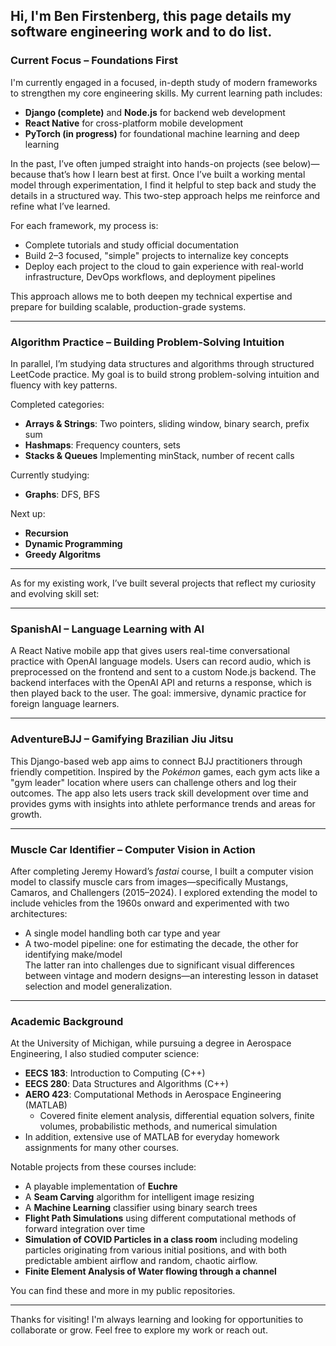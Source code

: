 ##  Hi, I'm Ben Firstenberg, this page details my software engineering work and to do list.

### Current Focus – Foundations First

I'm currently engaged in a focused, in-depth study of modern frameworks to strengthen my core engineering skills. My current learning path includes:

- **Django (complete)** and **Node.js** for backend web development  
- **React Native** for cross-platform mobile development  
- **PyTorch (in progress)** for foundational machine learning and deep learning  

In the past, I’ve often jumped straight into hands-on projects (see below)—because that’s how I learn best at first. Once I’ve built a working mental model through experimentation, I find it helpful to step back and study the details in a structured way. This two-step approach helps me reinforce and refine what I’ve learned.

For each framework, my process is:

- Complete tutorials and study official documentation  
- Build 2–3 focused, "simple" projects to internalize key concepts  
- Deploy each project to the cloud to gain experience with real-world infrastructure, DevOps workflows, and deployment pipelines  

This approach allows me to both deepen my technical expertise and prepare for building scalable, production-grade systems.

---

### Algorithm Practice – Building Problem-Solving Intuition

In parallel, I’m studying data structures and algorithms through structured LeetCode practice. My goal is to build strong problem-solving intuition and fluency with key patterns.

Completed categories:

- **Arrays & Strings**: Two pointers, sliding window, binary search, prefix sum  
- **Hashmaps**: Frequency counters, sets
- **Stacks & Queues** Implementing minStack, number of recent calls  

Currently studying:

- **Graphs**: DFS, BFS  

Next up:
- **Recursion**
- **Dynamic Programming**
- **Greedy Algoritms**

---

As for my existing work, I’ve built several projects that reflect my curiosity and evolving skill set:


---

### SpanishAI – Language Learning with AI  
A React Native mobile app that gives users real-time conversational practice with OpenAI language models. Users can record audio, which is preprocessed on the frontend and sent to a custom Node.js backend. The backend interfaces with the OpenAI API and returns a response, which is then played back to the user. The goal: immersive, dynamic practice for foreign language learners.

---

### AdventureBJJ – Gamifying Brazilian Jiu Jitsu  
This Django-based web app aims to connect BJJ practitioners through friendly competition. Inspired by the *Pokémon* games, each gym acts like a "gym leader" location where users can challenge others and log their outcomes. The app also lets users track skill development over time and provides gyms with insights into athlete performance trends and areas for growth.

---

### Muscle Car Identifier – Computer Vision in Action  
After completing Jeremy Howard’s *fastai* course, I built a computer vision model to classify muscle cars from images—specifically Mustangs, Camaros, and Challengers (2015–2024). I explored extending the model to include vehicles from the 1960s onward and experimented with two architectures:
- A single model handling both car type and year  
- A two-model pipeline: one for estimating the decade, the other for identifying make/model  
The latter ran into challenges due to significant visual differences between vintage and modern designs—an interesting lesson in dataset selection and model generalization.

---

### Academic Background  

At the University of Michigan, while pursuing a degree in Aerospace Engineering, I also studied computer science:

- **EECS 183**: Introduction to Computing (C++)  
- **EECS 280**: Data Structures and Algorithms (C++)  
- **AERO 423**: Computational Methods in Aerospace Engineering (MATLAB)  
    - Covered finite element analysis, differential equation solvers, finite volumes, probabilistic methods, and numerical simulation
- In addition, extensive use of MATLAB for everyday homework assignments for many other courses. 

Notable projects from these courses include:
- A playable implementation of **Euchre**
- A **Seam Carving** algorithm for intelligent image resizing  
- A **Machine Learning** classifier using binary search trees
- **Flight Path Simulations** using different computational methods of forward integration over time
- **Simulation of COVID Particles in a class room** including modeling particles originating from various initial positions, and with both predictable ambient airflow and random, chaotic airflow.
- **Finite Element Analysis of Water flowing through a channel** 

You can find these and more in my public repositories.

---

Thanks for visiting! I'm always learning and looking for opportunities to collaborate or grow. Feel free to explore my work or reach out.
